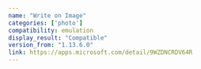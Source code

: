```yaml
---
name: "Write on Image"
categories: ['photo']
compatibility: emulation
display_result: "Compatible"
version_from: "1.13.6.0"
link: https://apps.microsoft.com/detail/9WZDNCRDV64R
---
```

